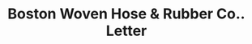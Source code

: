 ---
doi: 10.7916/D8VQ4DN1
date_other: '1890'
date_other_textual: 1890-1899
form: correspondence
genre:
- Letters (correspondence)
name:
- Boston Woven Hose & Rubber Co.
object_in_context_url: https://biggert.cul.columbia.edu/items/view/ave_biggert_00339
subject_hierarchical_geographic:
- Boston, Massachusetts, United States
subject_name:
- Boston Woven Hose & Rubber Co.
title: Boston Woven Hose & Rubber Co.. Letter
sort_title: Boston Woven Hose & Rubber Co.. Letter
call_number: ave_biggert_00339
coordinates:
- 42.35805555555556,-71.06361111111111
pid: ave_biggert_00339
identifiers: ave_biggert_00339
thumbnail: https://derivativo-1.library.columbia.edu/iiif/2/ldpd:344199/full/!256,256/0/native.jpg
permalink: /biggert/ave_biggert_00339/
layout: iiif-image-page
---